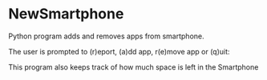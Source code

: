 # NewSmartphone

Python program adds and removes apps from smartphone.

The user is prompted to (r)eport, (a)dd app, r(e)move app or (q)uit:  

This program also keeps track of how much space is left in the Smartphone 
